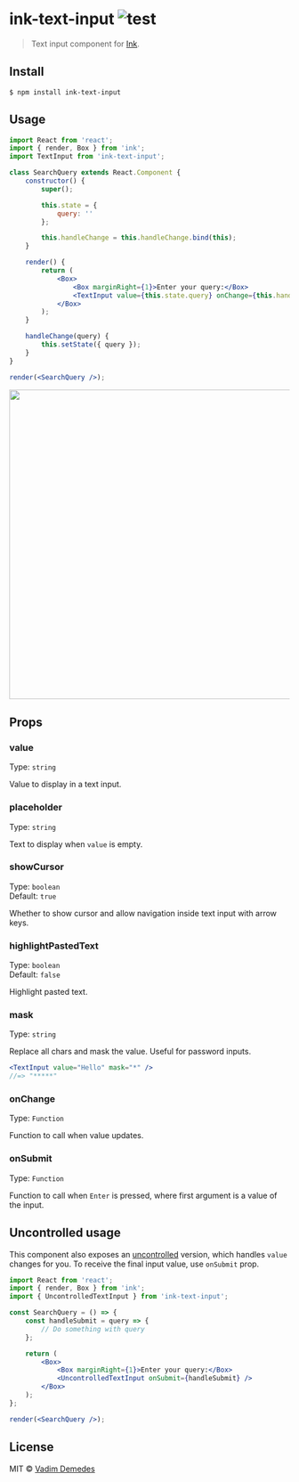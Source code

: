 # ink-text-input ![test](https://github.com/vadimdemedes/ink-text-input/workflows/test/badge.svg)

> Text input component for [Ink](https://github.com/vadimdemedes/ink).

## Install

```
$ npm install ink-text-input
```

## Usage

```jsx
import React from 'react';
import { render, Box } from 'ink';
import TextInput from 'ink-text-input';

class SearchQuery extends React.Component {
	constructor() {
		super();

		this.state = {
			query: ''
		};

		this.handleChange = this.handleChange.bind(this);
	}

	render() {
		return (
			<Box>
				<Box marginRight={1}>Enter your query:</Box>
				<TextInput value={this.state.query} onChange={this.handleChange} />
			</Box>
		);
	}

	handleChange(query) {
		this.setState({ query });
	}
}

render(<SearchQuery />);
```

<img src="media/demo.gif" width="556">

## Props

### value

Type: `string`

Value to display in a text input.

### placeholder

Type: `string`

Text to display when `value` is empty.

### showCursor

Type: `boolean`<br>
Default: `true`

Whether to show cursor and allow navigation inside text input with arrow keys.

### highlightPastedText

Type: `boolean`<br>
Default: `false`

Highlight pasted text.

### mask

Type: `string`

Replace all chars and mask the value. Useful for password inputs.

```jsx
<TextInput value="Hello" mask="*" />
//=> "*****"
```

### onChange

Type: `Function`

Function to call when value updates.

### onSubmit

Type: `Function`

Function to call when `Enter` is pressed, where first argument is a value of the input.

## Uncontrolled usage

This component also exposes an [uncontrolled](https://reactjs.org/docs/uncontrolled-components.html) version, which handles `value` changes for you. To receive the final input value, use `onSubmit` prop.

```jsx
import React from 'react';
import { render, Box } from 'ink';
import { UncontrolledTextInput } from 'ink-text-input';

const SearchQuery = () => {
	const handleSubmit = query => {
		// Do something with query
	};

	return (
		<Box>
			<Box marginRight={1}>Enter your query:</Box>
			<UncontrolledTextInput onSubmit={handleSubmit} />
		</Box>
	);
};

render(<SearchQuery />);
```

## License

MIT © [Vadim Demedes](https://github.com/vadimdemedes)

